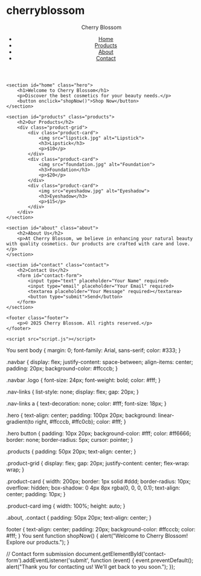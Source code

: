 # cherryblossom<!DOCTYPE html>
<html lang="en">
<head>
    <meta charset="UTF-8">
    <meta name="viewport" content="width=device-width, initial-scale=1.0">
    <title>Cherry Blossom - Cosmetics</title>
    <link rel="stylesheet" href="styles.css">
</head>
<body>
    <header class="navbar">
        <div class="logo">Cherry Blossom</div>
        <nav>
            <ul class="nav-links">
                <li><a href="#home">Home</a></li>
                <li><a href="#products">Products</a></li>
                <li><a href="#about">About</a></li>
                <li><a href="#contact">Contact</a></li>
            </ul>
        </nav>
    </header>

    <section id="home" class="hero">
        <h1>Welcome to Cherry Blossom</h1>
        <p>Discover the best cosmetics for your beauty needs.</p>
        <button onclick="shopNow()">Shop Now</button>
    </section>

    <section id="products" class="products">
        <h2>Our Products</h2>
        <div class="product-grid">
            <div class="product-card">
                <img src="lipstick.jpg" alt="Lipstick">
                <h3>Lipstick</h3>
                <p>$10</p>
            </div>
            <div class="product-card">
                <img src="foundation.jpg" alt="Foundation">
                <h3>Foundation</h3>
                <p>$20</p>
            </div>
            <div class="product-card">
                <img src="eyeshadow.jpg" alt="Eyeshadow">
                <h3>Eyeshadow</h3>
                <p>$15</p>
            </div>
        </div>
    </section>

    <section id="about" class="about">
        <h2>About Us</h2>
        <p>At Cherry Blossom, we believe in enhancing your natural beauty with quality cosmetics. Our products are crafted with care and love.</p>
    </section>

    <section id="contact" class="contact">
        <h2>Contact Us</h2>
        <form id="contact-form">
            <input type="text" placeholder="Your Name" required>
            <input type="email" placeholder="Your Email" required>
            <textarea placeholder="Your Message" required></textarea>
            <button type="submit">Send</button>
        </form>
    </section>

    <footer class="footer">
        <p>© 2025 Cherry Blossom. All rights reserved.</p>
    </footer>

    <script src="script.js"></script>
</body>
</html>
You sent
body {
    margin: 0;
    font-family: Arial, sans-serif;
    color: #333;
}

.navbar {
    display: flex;
    justify-content: space-between;
    align-items: center;
    padding: 20px;
    background-color: #ffcccb;
}

.navbar .logo {
    font-size: 24px;
    font-weight: bold;
    color: #fff;
}

.nav-links {
    list-style: none;
    display: flex;
    gap: 20px;
}

.nav-links a {
    text-decoration: none;
    color: #fff;
    font-size: 18px;
}

.hero {
    text-align: center;
    padding: 100px 20px;
    background: linear-gradient(to right, #ffcccb, #ffc0cb);
    color: #fff;
}

.hero button {
    padding: 10px 20px;
    background-color: #fff;
    color: #ff6666;
    border: none;
    border-radius: 5px;
    cursor: pointer;
}

.products {
    padding: 50px 20px;
    text-align: center;
}

.product-grid {
    display: flex;
    gap: 20px;
    justify-content: center;
    flex-wrap: wrap;
}

.product-card {
    width: 200px;
    border: 1px solid #ddd;
    border-radius: 10px;
    overflow: hidden;
    box-shadow: 0 4px 8px rgba(0, 0, 0, 0.1);
    text-align: center;
    padding: 10px;
}

.product-card img {
    width: 100%;
    height: auto;
}

.about, .contact {
    padding: 50px 20px;
    text-align: center;
}

footer {
    text-align: center;
    padding: 20px;
    background-color: #ffcccb;
    color: #fff;
}
You sent
function shopNow() {
    alert("Welcome to Cherry Blossom! Explore our products.");
}

// Contact form submission
document.getElementById('contact-form').addEventListener('submit', function (event) {
    event.preventDefault();
    alert("Thank you for contacting us! We'll get back to you soon.");
});

